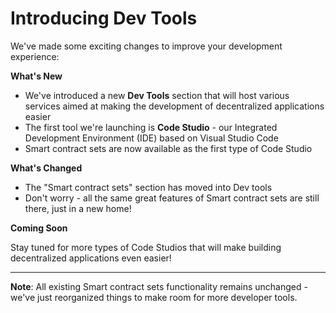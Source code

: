 # Introducing Dev Tools

We've made some exciting changes to improve your development experience:

**What's New**

- We've introduced a new **Dev Tools** section that will host various services aimed at making the development of decentralized applications easier
- The first tool we're launching is **Code Studio** - our Integrated Development Environment (IDE) based on Visual Studio Code
- Smart contract sets are now available as the first type of Code Studio

**What's Changed**

- The "Smart contract sets" section has moved into Dev tools
- Don't worry - all the same great features of Smart contract sets are still there, just in a new home!

**Coming Soon**

Stay tuned for more types of Code Studios that will make building decentralized applications even easier!

---

**Note**: All existing Smart contract sets functionality remains unchanged - we've just reorganized things to make room for more developer tools.
